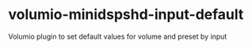 # volumio-minidspshd-input-default
Volumio plugin to set default values for volume and preset by input



